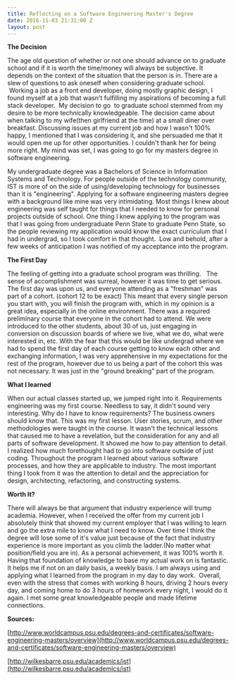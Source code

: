 ```yaml
---
title: Reflecting on a Software Engineering Master's Degree
date: 2016-11-03 21:31:00 Z
layout: post
---
```


**The Decision**

The age old question of whether or not one should advance on to graduate school and if it is worth the time/money will always be subjective. It depends on the context of the situation that the person is in. There are a slew of questions to ask oneself when considering graduate school.  Working a job as a front end developer, doing mostly graphic design, I found myself at a job that wasn't fulfilling my aspirations of becoming a full stack developer.  My decision to go  to graduate school stemmed from my desire to be more technically knowledgeable. The decision came about when talking to my wife(then girlfriend at the time) at a small diner over breakfast. Discussing issues at my current job and how I wasn't 100% happy, I mentioned that I was considering it, and she persuaded me that it would open me up for other opportunities. I couldn't thank her for being more right. My mind was set, I was going to go for my masters degree in software engineering.

My undergraduate degree was a Bachelors of Science in Information Systems and Technology. For people outside of the technology community, IST is more of on the side of using/developing technology for businesses than it is "engineering". Applying for a software engineering masters degree with a background like mine was very intimidating. Most things I knew about engineering was self taught for things that I needed to know for personal projects outside of school. One thing I knew applying to the program was that I was going from undergraduate Penn State to graduate Penn State, so the people reviewing my application would know the exact curriculum that I had in undergrad, so I took comfort in that thought.  Low and behold, after a few weeks of anticipation I was notified of my acceptance into the program.

**The First Day**

The feeling of getting into a graduate school program was thrilling.   The sense of accomplishment was surreal, however it was time to get serious. The first day was upon us, and everyone attending as a "freshman" was part of a cohort. (cohort 12 to be exact) This meant that every single person you start with, you will finish the program with, which in my opinion is a great idea, especially in the online environment. There was a required preliminary course that everyone in the cohort had to attend. We were introduced to the other students, about 30 of us, just engaging in conversion on discussion boards of where we live, what we do, what were interested in, etc. With the fear that this would be like undergrad where we had to spend the first day of each course getting to know each other and exchanging information, I was very apprehensive in my expectations for the rest of the program, however due to us being a part of the cohort this was not necessary. It was just in the "ground breaking" part of the program.

**What I learned**

When our actual classes started up, we jumped right into it. Requirements engineering was my first course. Needless to say, it didn't sound very interesting. Why do I have to know requirements? The business owners should know that. This was my first lesson. User stories, scrum, and other methodologies were taught in the course. It wasn't the technical lessons that caused me to have a revelation, but the consideration for any and all parts of software development. It showed me how to pay attention to detail. I realized how much forethought had to go into software outside of just coding. Throughout the program I learned about various software processes, and how they are applicable to industry. The most important thing I took from it was the attention to detail and the appreciation for design, architecting, refactoring, and constructing systems.

**Worth It?**

There will always be that argument that industry experience will trump academia. However, when I received the offer from my current job I absolutely think that showed my current employer that I was willing to learn and go the extra mile to know what I need to know. Over time I think the degree will lose some of it's value just because of the fact that industry experience is more important as you climb the ladder.(No matter what position/field you are in). As a personal achievement, it was 100% worth it. Having that foundation of knowledge to base my actual work on is fantastic. It helps me if not on an daily basis, a weekly basis. I am always using and applying what I learned from the program in my day to day work.  Overall, even with the stress that comes with working 8 hours, driving 2 hours every day, and coming home to do 3 hours of homework every night, I would do it again. I met some great knowledgeable people and made lifetime connections.

**Sources:**

[http://www.worldcampus.psu.edu/degrees-and-certificates/software-engineering-masters/overview](http://www.worldcampus.psu.edu/degrees-and-certificates/software-engineering-masters/overview)

[http://wilkesbarre.psu.edu/academics/ist](http://wilkesbarre.psu.edu/academics/ist)
